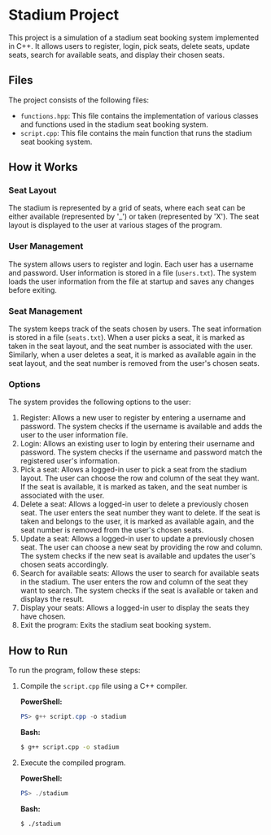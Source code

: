 # Stadium Project

This project is a simulation of a stadium seat booking system implemented in C++. It allows users to register, login, pick seats, delete seats, update seats, search for available seats, and display their chosen seats.

## Files

The project consists of the following files:

- `functions.hpp`: This file contains the implementation of various classes and functions used in the stadium seat booking system.
- `script.cpp`: This file contains the main function that runs the stadium seat booking system.

## How it Works

### Seat Layout

The stadium is represented by a grid of seats, where each seat can be either available (represented by '\_') or taken (represented by 'X'). The seat layout is displayed to the user at various stages of the program.

### User Management

The system allows users to register and login. Each user has a username and password. User information is stored in a file (`users.txt`). The system loads the user information from the file at startup and saves any changes before exiting.

### Seat Management

The system keeps track of the seats chosen by users. The seat information is stored in a file (`seats.txt`). When a user picks a seat, it is marked as taken in the seat layout, and the seat number is associated with the user. Similarly, when a user deletes a seat, it is marked as available again in the seat layout, and the seat number is removed from the user's chosen seats.

### Options

The system provides the following options to the user:

1. Register: Allows a new user to register by entering a username and password. The system checks if the username is available and adds the user to the user information file.
2. Login: Allows an existing user to login by entering their username and password. The system checks if the username and password match the registered user's information.
3. Pick a seat: Allows a logged-in user to pick a seat from the stadium layout. The user can choose the row and column of the seat they want. If the seat is available, it is marked as taken, and the seat number is associated with the user.
4. Delete a seat: Allows a logged-in user to delete a previously chosen seat. The user enters the seat number they want to delete. If the seat is taken and belongs to the user, it is marked as available again, and the seat number is removed from the user's chosen seats.
5. Update a seat: Allows a logged-in user to update a previously chosen seat. The user can choose a new seat by providing the row and column. The system checks if the new seat is available and updates the user's chosen seats accordingly.
6. Search for available seats: Allows the user to search for available seats in the stadium. The user enters the row and column of the seat they want to search. The system checks if the seat is available or taken and displays the result.
7. Display your seats: Allows a logged-in user to display the seats they have chosen.
8. Exit the program: Exits the stadium seat booking system.

## How to Run

To run the program, follow these steps:

1. Compile the `script.cpp` file using a C++ compiler.

   **PowerShell:**

   ```powershell
   PS> g++ script.cpp -o stadium
   ```

   **Bash:**

   ```bash
   $ g++ script.cpp -o stadium
   ```

2. Execute the compiled program.

   **PowerShell:**

   ```powershell
   PS> ./stadium
   ```

   **Bash:**

   ```bash
   $ ./stadium
   ```
